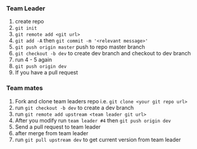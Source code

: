 ### Team Leader
1. create repo
2. `git init` 
3. `git remote add <git url>`
4. `git add -A` then `git commit -m '<relevant message>'`
5. `git push origin master` push to repo master branch
6. `git checkout -b dev` to create dev branch and checkout to dev branch
7. run 4 - 5 again
8. `git push origin dev`
9. If you have a pull request



### Team mates
1. Fork and clone team leaders repo i.e. `git clone <your git repo url>`
2. run `git checkout -b dev` to create a dev branch
3. run `git remote add upstream <team leader git url>`
4. After you modify run `team leader #4` then `git push origin dev`
5. Send a pull request to team leader
6. after merge from team leader
7. run `git pull upstream dev` to get current version from team leader
